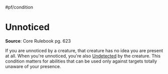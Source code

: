 #pf/condition 
# Unnoticed
**Source**: Core Rulebook pg. 623

If you are unnoticed by a creature, that creature has no idea you are present at all. When you're unnoticed, you're also [Undetected](Undetected.md) by the creature. This condition matters for abilities that can be used only against targets totally unaware of your presence.